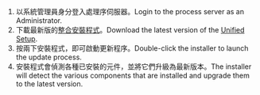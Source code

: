 1. <span data-ttu-id="66912-101">以系統管理員身分登入處理序伺服器。</span><span class="sxs-lookup"><span data-stu-id="66912-101">Login to the process server as an Administrator.</span></span>
2. <span data-ttu-id="66912-102">下載最新版的[整合安裝程式](http://aka.ms/unifiedinstaller)。</span><span class="sxs-lookup"><span data-stu-id="66912-102">Download the latest version of the [Unified Setup](http://aka.ms/unifiedinstaller).</span></span>
3. <span data-ttu-id="66912-103">按兩下安裝程式，即可啟動更新程序。</span><span class="sxs-lookup"><span data-stu-id="66912-103">Double-click the installer to launch the update process.</span></span>
4. <span data-ttu-id="66912-104">安裝程式會偵測各種已安裝的元件，並將它們升級為最新版本。</span><span class="sxs-lookup"><span data-stu-id="66912-104">The installer will detect the various components that are installed and upgrade them to the latest version.</span></span>
